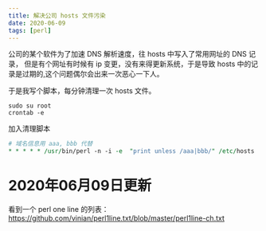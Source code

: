 ```yaml
---
title: 解决公司 hosts 文件污染
date: 2020-06-09
tags: [perl]
---
```

公司的某个软件为了加速 DNS 解析速度，往 hosts 中写入了常用网址的 DNS 记录， 但是有个网址有时候有 ip 变更，没有来得更新系统，于是导致 hosts 中的记录是过期的,这个问题偶尔会出来一次恶心一下人。

于是我写个脚本，每分钟清理一次 hosts 文件。
```shell
sudo su root
crontab -e 
```
加入清理脚本
```perl
# 域名信息用 aaa, bbb 代替
* * * * * /usr/bin/perl -n -i -e  "print unless /aaa|bbb/" /etc/hosts
```

# 2020年06月09日更新
看到一个 perl one line 的列表： https://github.com/vinian/perl1line.txt/blob/master/perl1line-ch.txt
